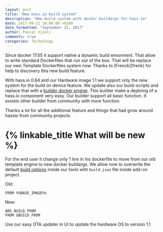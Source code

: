 ```yaml
---
layout: post
title: "New hass.io build system"
description: "New build system with docker buildargs for hass.io"
date: 2017-09-21 16:00:00 +0100
date_formatted: "September 21, 2017"
author: Pascal Vizeli
comments: true
categories: Technology
---
```


Since docker 17.05 it support native a dynamic build envorment. That allow to write standard Dockerfiles that run out of the box. That will be replace our own Template Dockerfiles system now. Thanks to [Frenck][frenk] for help to discovery this new build feature.

With hass.io 0.64 and our Hardware image 1.1 we support only the new system for the build on device feature. We update also our build-scripts and replace that with a [builder docker engine][builder]. This builder make a deploing of a hass.io component very easy. Our builder support all basic function. It exsists other builder from community with more function.

Thanks a lot for all the additional feature and things that had grow around hassio from community projects.

# {% linkable_title What will be new %}

For the end user it change only 1 line in his dockerfile to move from our old template engine to new docker buildargs. We allow now to overwrite the default [build options][build-file] inside our tools with `build.json` file inside add-on project.

Old:
```
FROM %%BASE_IMAGE%%
```

New:
```
ARG BUILD_FROM
FROM $BUILD_FROM
```

Use our easy OTA updater in UI to update the hardware OS to version 1.1

[hassio-hardware-image-release]: https://github.com/home-assistant/hassio-build/releases/tag/1.1
[install]: https://home-assistant.io/hassio/installation/
[builder]: https://github.com/home-assistant/hassio-build/tree/master/builder
[discord-hassio]: FIXME
[frenck]: https://github.com/frenck
[build-file]: https://home-assistant.io/developers/hassio/addon_config/
